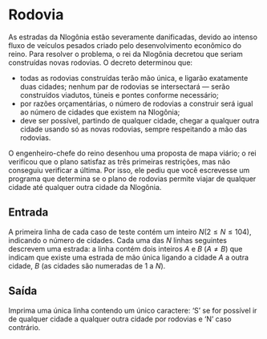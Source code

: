 # Rodovia

As estradas da Nlogônia estão severamente danificadas, devido ao intenso fluxo de veículos pesados criado pelo desenvolvimento econômico do reino. Para resolver o problema, o rei da Nlogônia decretou que seriam construídas novas rodovias. O decreto determinou que:

- todas as rodovias construídas terão mão única, e ligarão exatamente duas cidades;
nenhum par de rodovias se intersectará — serão construídos viadutos, túneis e pontes conforme necessário;
- por razões orçamentárias, o número de rodovias a construir será igual ao número de cidades que existem na Nlogônia;
- deve ser possível, partindo de qualquer cidade, chegar a qualquer outra cidade usando só as novas rodovias, sempre respeitando a mão das rodovias.

O engenheiro-chefe do reino desenhou uma proposta de mapa viário; o rei verificou que o plano satisfaz as três primeiras restrições, mas não conseguiu verificar a última. Por isso, ele pediu que você escrevesse um programa que determina se o plano de rodovias permite viajar de qualquer cidade até qualquer outra cidade da Nlogônia.

## Entrada

A primeira linha de cada caso de teste contém um inteiro $N (2 \leq N \leq 104)$, indicando o número de cidades. Cada uma das $N$ linhas seguintes descrevem uma estrada: a linha contém dois inteiros $A$ e $B$ $(A \neq B)$ que indicam que existe uma estrada de mão única ligando a cidade $A$ a outra cidade, $B$ (as cidades são numeradas de $1$ a $N$).

## Saída

Imprima uma única linha contendo um único caractere: ‘S’ se for possível ir de qualquer cidade a qualquer outra cidade por rodovias e ‘N’ caso contrário.